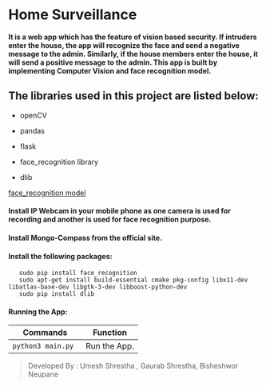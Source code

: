 # Home Surveillance 

**It is a web app which has the feature of vision based security. If intruders enter the house, the app will recognize the face and send a negative message to the admin. Similarly, if the house members enter the house, it will send a positive message to the admin. This app is built by implementing Computer Vision and face recognition model.**

## The libraries used in this project are listed below:

- openCV

- pandas

- flask

- face_recognition library

- dlib

[ face_recognition model ]( https://github.com/ageitgey/face_recognition )

#### Install IP Webcam in your mobile phone as one camera is used for recording and another is used for face recognition purpose. 
#### Install Mongo-Compass from the official site.
#### Install the following packages:

```sudo apt install opencv-python
   sudo pip install face_recognition
   sudo apt-get install build-essential cmake pkg-config libx11-dev libatlas-base-dev libgtk-3-dev libboost-python-dev
   sudo pip install dlib
```


#### Running the App: 


|         Commands            |          Function           |
|-----------------------------|-----------------------------|
|```python3 main.py ```       | Run the App.                |
 

> Developed By : Umesh Shrestha , Gaurab Shrestha, Bisheshwor Neupane

